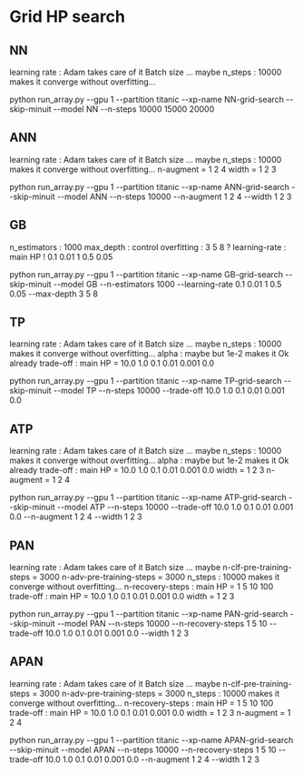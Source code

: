 
# Grid HP search

## NN
learning rate : Adam takes care of it
Batch size ... maybe
n_steps : 10000 makes it converge without overfitting...

python run_array.py --gpu 1 --partition titanic --xp-name NN-grid-search --skip-minuit --model NN --n-steps 10000 15000 20000 

## ANN
learning rate : Adam takes care of it
Batch size ... maybe
n_steps : 10000 makes it converge without overfitting...
n-augment = 1 2 4
width = 1 2 3 

python run_array.py --gpu 1 --partition titanic --xp-name ANN-grid-search --skip-minuit --model ANN --n-steps 10000 --n-augment 1 2 4 --width 1 2 3

## GB
n_estimators : 1000
max_depth : control overfitting : 3 5 8 ?
learning-rate : main HP ! 0.1 0.01 1 0.5 0.05

python run_array.py --gpu 1 --partition titanic --xp-name GB-grid-search --skip-minuit --model GB --n-estimators 1000 --learning-rate 0.1 0.01 1 0.5 0.05 --max-depth 3 5 8

## TP
learning rate : Adam takes care of it
Batch size ... maybe
n_steps : 10000 makes it converge without overfitting...
alpha : maybe but 1e-2 makes it Ok already
trade-off : main HP = 10.0 1.0 0.1 0.01 0.001 0.0

python run_array.py --gpu 1 --partition titanic --xp-name TP-grid-search --skip-minuit --model TP --n-steps 10000 --trade-off 10.0 1.0 0.1 0.01 0.001 0.0

## ATP
learning rate : Adam takes care of it
Batch size ... maybe
n_steps : 10000 makes it converge without overfitting...
alpha : maybe but 1e-2 makes it Ok already
trade-off : main HP = 10.0 1.0 0.1 0.01 0.001 0.0
width = 1 2 3 
n-augment = 1 2 4

python run_array.py --gpu 1 --partition titanic --xp-name ATP-grid-search --skip-minuit --model ATP --n-steps 10000 --trade-off 10.0 1.0 0.1 0.01 0.001 0.0 --n-augment 1 2 4 --width 1 2 3

## PAN
learning rate : Adam takes care of it
Batch size ... maybe
n-clf-pre-training-steps = 3000
n-adv-pre-training-steps = 3000
n_steps : 10000 makes it converge without overfitting...
n-recovery-steps : main HP = 1 5 10 100
trade-off : main HP = 10.0 1.0 0.1 0.01 0.001 0.0
width = 1 2 3 

python run_array.py --gpu 1 --partition titanic --xp-name PAN-grid-search --skip-minuit --model PAN --n-steps 10000 --n-recovery-steps 1 5 10 --trade-off 10.0 1.0 0.1 0.01 0.001 0.0 --width 1 2 3

## APAN
learning rate : Adam takes care of it
Batch size ... maybe
n-clf-pre-training-steps = 3000
n-adv-pre-training-steps = 3000
n_steps : 10000 makes it converge without overfitting...
n-recovery-steps : main HP = 1 5 10 100
trade-off : main HP = 10.0 1.0 0.1 0.01 0.001 0.0
width = 1 2 3 
n-augment = 1 2 4

python run_array.py --gpu 1 --partition titanic --xp-name APAN-grid-search --skip-minuit --model APAN --n-steps 10000 --n-recovery-steps 1 5 10 --trade-off 10.0 1.0 0.1 0.01 0.001 0.0 --n-augment 1 2 4 --width 1 2 3
